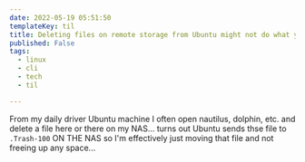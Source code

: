 ```yaml
---
date: 2022-05-19 05:51:50
templateKey: til
title: Deleting files on remote storage from Ubuntu might not do what you think
published: False
tags:
  - linux
  - cli
  - tech
  - til

---
```


From my daily driver Ubuntu machine I often open nautilus, dolphin, etc. and delete a file here or there on my NAS... turns out Ubuntu sends thse file to `.Trash-100` ON THE NAS so I'm effectively just moving that file and not freeing up any space...
